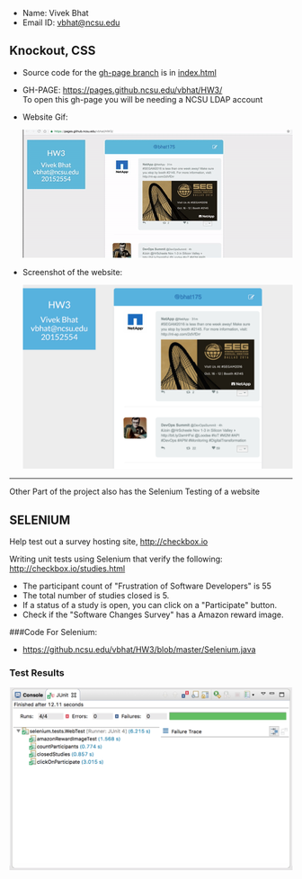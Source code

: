 
* Name:  Vivek Bhat
* Email ID: vbhat@ncsu.edu

## Knockout, CSS

* Source code for the [gh-page branch](https://github.ncsu.edu/vbhat/HW3/tree/gh-pages) is in [index.html](https://github.ncsu.edu/vbhat/HW3/blob/gh-pages/index.html)

* GH-PAGE: https://pages.github.ncsu.edu/vbhat/HW3/  
  To open this gh-page you will be needing a NCSU LDAP account

* Website Gif:

  ![TWITTER Gif](https://github.com/VivekBhat/MockTwitter/blob/master/Resources/web.gif)

* Screenshot of the website:

  ![Screenshot](https://github.com/VivekBhat/MockTwitter/blob/master/Resources/Screen%20Shot.png)

<hr>
Other Part of the project also has the Selenium Testing of a website

## SELENIUM

Help test out a survey hosting site, http://checkbox.io

Writing unit tests using Selenium that verify the following:
http://checkbox.io/studies.html

* The participant count of "Frustration of Software Developers" is 55
* The total number of studies closed is 5.
* If a status of a study is open, you can click on a "Participate" button.
* Check if the "Software Changes Survey" has a Amazon reward image.

###Code For Selenium: 

* https://github.ncsu.edu/vbhat/HW3/blob/master/Selenium.java

### Test Results

![test_result](https://github.com/VivekBhat/MockTwitter/blob/master/Resources/TestResult.png)
